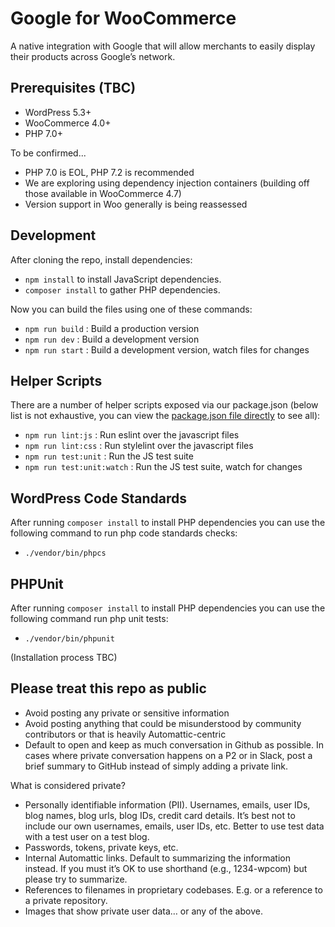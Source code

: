 # Google for WooCommerce

A native integration with Google that will allow merchants to easily display their products across Google’s network.

## Prerequisites (TBC)

 - WordPress 5.3+
 - WooCommerce 4.0+
 - PHP 7.0+

To be confirmed...
 - PHP 7.0 is EOL, PHP 7.2 is recommended
 - We are exploring using dependency injection containers (building off those available in WooCommerce 4.7)
 - Version support in Woo generally is being reassessed

## Development

After cloning the repo, install dependencies:

 - `npm install` to install JavaScript dependencies.
 - `composer install` to gather PHP dependencies.

Now you can build the files using one of these commands:

 - `npm run build` : Build a production version
 - `npm run dev` : Build a development version
 - `npm run start` : Build a development version, watch files for changes

## Helper Scripts

There are a number of helper scripts exposed via our package.json (below list is not exhaustive, you can view the [package.json file directly](https://github.com/woocommerce/google-for-woocommerce/blob/trunk/package.json#L11) to see all):

 - `npm run lint:js` : Run eslint over the javascript files
 - `npm run lint:css` : Run stylelint over the javascript files
 - `npm run test:unit` : Run the JS test suite
 - `npm run test:unit:watch` : Run the JS test suite, watch for changes

## WordPress Code Standards

After running `composer install` to install PHP dependencies you can use the following command to run php code standards checks:

 - `./vendor/bin/phpcs`

## PHPUnit

After running `composer install` to install PHP dependencies you can use the following command run php unit tests:

 - `./vendor/bin/phpunit`

(Installation process TBC)

## Please treat this repo as public

* Avoid posting any private or sensitive information
* Avoid posting anything that could be misunderstood by community contributors or that is heavily Automattic-centric
* Default to open and keep as much conversation in Github as possible. In cases where private conversation happens on a P2 or in Slack, post a brief summary to GitHub instead of simply adding a private link.

What is considered private?

* Personally identifiable information (PII). Usernames, emails, user IDs, blog names, blog urls, blog IDs, credit card details. It’s best not to include our own usernames, emails, user IDs, etc. Better to use test data with a test user on a test blog.
* Passwords, tokens, private keys, etc.
* Internal Automattic links. Default to summarizing the information instead. If you must it’s OK to use shorthand (e.g., 1234-wpcom) but please try to summarize.
* References to filenames in proprietary codebases. E.g. or a reference to a private repository.
* Images that show private user data… or any of the above.
